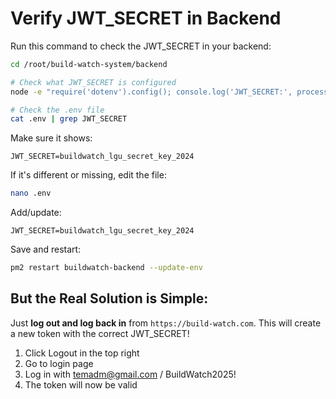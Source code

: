 # Verify JWT_SECRET in Backend

Run this command to check the JWT_SECRET in your backend:

```bash
cd /root/build-watch-system/backend

# Check what JWT_SECRET is configured
node -e "require('dotenv').config(); console.log('JWT_SECRET:', process.env.JWT_SECRET || 'NOT SET')"

# Check the .env file
cat .env | grep JWT_SECRET
```

Make sure it shows:
```
JWT_SECRET=buildwatch_lgu_secret_key_2024
```

If it's different or missing, edit the file:

```bash
nano .env
```

Add/update:
```
JWT_SECRET=buildwatch_lgu_secret_key_2024
```

Save and restart:
```bash
pm2 restart buildwatch-backend --update-env
```

## But the Real Solution is Simple:

Just **log out and log back in** from `https://build-watch.com`. This will create a new token with the correct JWT_SECRET!

1. Click Logout in the top right
2. Go to login page
3. Log in with temadm@gmail.com / BuildWatch2025!
4. The token will now be valid

